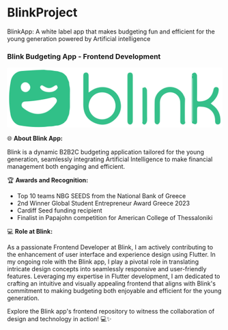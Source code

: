 # BlinkProject
BlinkApp: A white label app that makes budgeting fun and efficient for the young generation powered by Artificial intelligence

### Blink Budgeting App - Frontend Development

![Blink Logo](https://github.com/Sofianopoulou/BlinkProject/blob/8ea58424b0437cb7d73a3ed9726d76aa01f2f091/assets/logo.svg)

🌐 **About Blink App:**

Blink is a dynamic B2B2C budgeting application tailored for the young generation, seamlessly integrating Artificial Intelligence to make financial management both engaging and efficient.

🏆 **Awards and Recognition:**
  - Top 10 teams NBG SEEDS from the National Bank of Greece
  - 2nd Winner Global Student Entrepreneur Award Greece 2023
  - Cardiff Seed funding recipient
  - Finalist in Papajohn competition for American College of Thessaloniki


💻 **Role at Blink:**

As a passionate Frontend Developer at Blink, I am actively contributing to the enhancement of user interface and experience design using Flutter. In my ongoing role with the Blink app, I play a pivotal role in translating intricate design concepts into seamlessly responsive and user-friendly features. Leveraging my expertise in Flutter development, I am dedicated to crafting an intuitive and visually appealing frontend that aligns with Blink's commitment to making budgeting both enjoyable and efficient for the young generation.

Explore the Blink app's frontend repository to witness the collaboration of design and technology in action! 💻✨
